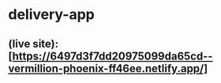 # delivery-app
## (live site): [https://6497d3f7dd20975099da65cd--vermillion-phoenix-ff46ee.netlify.app/]
